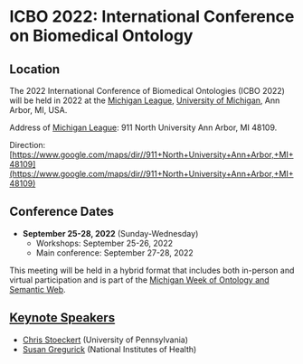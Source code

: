 # ICBO 2022: International Conference on Biomedical Ontology

## Location

The 2022 International Conference of Biomedical Ontologies (ICBO 2022) will be held in 2022 at the [Michigan League](https://uunions.umich.edu/league/), [University of Michigan](https://umich.edu/), Ann Arbor, MI, USA. 

Address of [Michigan League](https://uunions.umich.edu/league/): 
911 North University Ann Arbor, MI 48109. 

Direction: [https://www.google.com/maps/dir//911+North+University+Ann+Arbor,+MI+48109](https://www.google.com/maps/dir//911+North+University+Ann+Arbor,+MI+48109)

## Conference Dates
- **September 25-28, 2022** (Sunday-Wednesday)
  - Workshops: September 25-26, 2022
  - Main conference: September 27-28, 2022 

This meeting will be held in a hybrid format that includes both in-person and virtual participation and is part of the [Michigan Week of Ontology and Semantic Web](michigan-week-of-ontology-and-semantic-web.md).

## [Keynote Speakers](keynote-speakers.md)
- [Chris Stoeckert](https://www.med.upenn.edu/apps/faculty/index.php/p6403) (University of Pennsylvania)
- [Susan Gregurick](https://datascience.nih.gov/director%E2%80%99s-corner) (National Institutes of Health)
